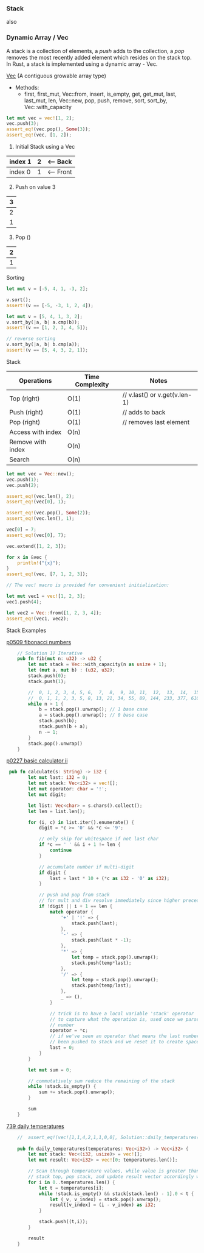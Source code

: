### Stack

also

### Dynamic Array / Vec

A stack is a collection of elements, a *push* adds to the collection, a *pop* removes the most recently added element
which resides on the stack top. In Rust, a stack is implemented using a dynamic array - Vec.

[Vec](https://doc.rust-lang.org/std/vec/struct.Vec.html#) (A contiguous growable array type) 
* Methods:
  * first, first_mut, Vec::from, insert, is_empty, get, get_mut, last, last_mut, len, Vec::new, pop, push, remove, sort, sort_by, Vec::with_capacity

```rust
let mut vec = vec![1, 2];
vec.push(3);
assert_eq!(vec.pop(), Some(3));
assert_eq!(vec, [1, 2]);
```

1) Initial Stack using a Vec

| index 1 | 2 | <-- Back |
|---|---| --- |
| index 0 | 1 | <-- Front |

2) Push on value 3

| 3 |
|---|
| 2 |
| 1 |

3) Pop ()

| 2 |
|---|
| 1 |

Sorting
```rust
let mut v = [-5, 4, 1, -3, 2];

v.sort();
assert!(v == [-5, -3, 1, 2, 4]);

let mut v = [5, 4, 1, 3, 2];
v.sort_by(|a, b| a.cmp(b));
assert!(v == [1, 2, 3, 4, 5]);

// reverse sorting
v.sort_by(|a, b| b.cmp(a));
assert!(v == [5, 4, 3, 2, 1]);
```

Stack

| Operations | Time Complexity | Notes | 
|------------|-----------------| ------|
| Top (right) | O(1) | // v.last() or v.get(v.len-1) |
| Push (right) | O(1) | // adds to back |
| Pop (right) | O(1) |  // removes last element |
| Access with index | O(n) | |
| Remove with index | O(n) | |
| Search | O(n) | |

```rust
let mut vec = Vec::new();
vec.push(1);
vec.push(2);

assert_eq!(vec.len(), 2);
assert_eq!(vec[0], 1);

assert_eq!(vec.pop(), Some(2));
assert_eq!(vec.len(), 1);

vec[0] = 7;
assert_eq!(vec[0], 7);

vec.extend([1, 2, 3]);

for x in &vec {
    println!("{x}");
}
assert_eq!(vec, [7, 1, 2, 3]);

// The vec! macro is provided for convenient initialization:

let mut vec1 = vec![1, 2, 3];
vec1.push(4);

let vec2 = Vec::from([1, 2, 3, 4]);
assert_eq!(vec1, vec2);
```


Stack Examples

[p0509 fibonacci numbers](https://github.com/brpandey/leetcode/blob/5df8127017ff45b250136ab770844fa6b7fac867/rust/src/p0509_fibonacci_number.rs#LL37-L54C6)
```rust
    // Solution 1) Iterative
    pub fn fib(mut n: u32) -> u32 {
        let mut stack = Vec::with_capacity(n as usize + 1);
        let (mut a, mut b) : (u32, u32);
        stack.push(0);
        stack.push(1);

        //  0, 1, 2, 3, 4, 5, 6,  7,  8,  9, 10, 11,  12,  13,  14,  15,  16, ...
        //  0, 1, 1, 2, 3, 5, 8, 13, 21, 34, 55, 89, 144, 233, 377, 610, 987, ... 
        while n > 1 {
            b = stack.pop().unwrap(); // 1 base case
            a = stack.pop().unwrap(); // 0 base case
            stack.push(b);
            stack.push(b + a);
            n -= 1;
        }
        stack.pop().unwrap()
    }
```

[p0227 basic calculator ii](https://github.com/brpandey/leetcode/blob/5df8127017ff45b250136ab770844fa6b7fac867/rust/src/p0227_basic_calculator_ii.rs#L52)
```rust
 pub fn calculate(s: String) -> i32 {
        let mut last: i32 = 0;
        let mut stack: Vec<i32> = vec![];
        let mut operator: char = '!';
        let mut digit;

        let list: Vec<char> = s.chars().collect();
        let len = list.len();

        for (i, c) in list.iter().enumerate() {
            digit = *c >= '0' && *c <= '9';

            // only skip for whitespace if not last char
            if *c == ' ' && i + 1 != len {
                continue
            }

            // accumulate number if multi-digit
            if digit {
                last = last * 10 + (*c as i32 - '0' as i32);
            } 

            // push and pop from stack
            // for mult and div resolve immediately since higher precedence
            if !digit || i + 1 == len {
                match operator {
                    '+' | '!' => {
                        stack.push(last);
                    },
                    '-' => {
                        stack.push(last * -1);
                    },
                    '*' => {
                        let temp = stack.pop().unwrap();
                        stack.push(temp*last);
                    },
                    '/' => {
                        let temp = stack.pop().unwrap();
                        stack.push(temp/last);
                    },
                    _ => (),
                }

                // trick is to have a local variable 'stack' operator
                // to capture what the operation is, used once we parse the next
                // number
                operator = *c;
                // if we've seen an operator that means the last number has already
                // been pushed to stack and we reset it to create space for new one
                last = 0;
            }
        }

        let mut sum = 0;

        // commutatively sum reduce the remaining of the stack
        while !stack.is_empty() {
            sum += stack.pop().unwrap();
        }

        sum
    }
```

[739 daily temperatures](https://github.com/brpandey/leetcode/blob/5df8127017ff45b250136ab770844fa6b7fac867/rust/src/p0739_daily_temperatures.rs#L57)
```rust
    //  assert_eq!(vec![1,1,4,2,1,1,0,0], Solution::daily_temperatures(vec![73,74,75,71,69,72,76,73]));
    
    pub fn daily_temperatures(temperatures: Vec<i32>) -> Vec<i32> {
        let mut stack: Vec<(i32, usize)> = vec![];
        let mut result: Vec<i32> = vec![0; temperatures.len()];

        // Scan through temperature values, while value is greater than
        // stack top, pop stack, and update result vector accordingly with # days
        for i in 0..temperatures.len() {
            let t = temperatures[i];
            while !stack.is_empty() && stack[stack.len() - 1].0 < t {
                let (_v, v_index) = stack.pop().unwrap();
                result[v_index] = (i - v_index) as i32;
            }

            stack.push((t,i));
        }

        result
    }
```
